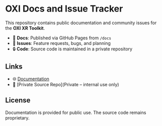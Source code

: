 # OXI Docs and Issue Tracker

This repository contains public documentation and community issues for the **OXI XR Toolkit**.

- 📘 **Docs**: Published via GitHub Pages from `/docs`
- 🐞 **Issues**: Feature requests, bugs, and planning
- 🔒 **Code**: Source code is maintained in a private repository

## Links
- 🌐 [Documentation](https://yourusername.github.io/oxi-docs/)
- 🔐 [Private Source Repo](Private – internal use only)

## License
Documentation is provided for public use. The source code remains proprietary.

